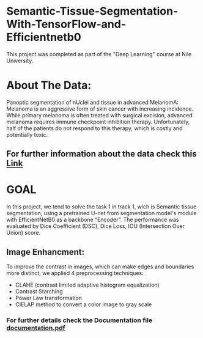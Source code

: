 # Semantic-Tissue-Segmentation-With-TensorFlow-and-Efficientnetb0
This project was completed as part of the "Deep Learning" course at Nile University.

# About The Data:
Panoptic segmentation of nUclei and tissue in advanced MelanomA:
Melanoma is an aggressive form of skin cancer with increasing incidence. While primary melanoma is often treated with surgical excision, advanced melanoma requires immune checkpoint inhibition therapy. Unfortunately, half of the patients do not respond to this therapy, which is costly and potentially toxic. 
## For further information about the data check this [Link](https://puma.grand-challenge.org/)

# GOAL
In this project, we tend to solve the task 1 in track 1, wich is Semantic tissue segmentation, using a pretrained U-net from segmentation model's module with EfficientNetB0 as a backbone “Encoder”. The performance was evaluated by Dice Coefficient (DSC), Dice Loss, IOU (Intersection Over Union) score. 

## Image Enhancment:
To improve the contrast in images, which can make edges and boundaries more distinct, we applied 4 preprocessing techniques:  
* CLAHE (contrast limited adaptive histogram equalization)
* Contrast Starching
* Power Law transformation
* CIELAP method to convert a color image to gray scale

### For further details check the Documentation file [documentation.pdf](https://github.com/mervat-khaled/Semantic-Tissue-Segmentation-With-TensorFlow-and-Efficientnetb0/blob/main/documentation.pdf) 

 
